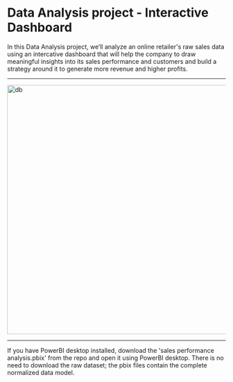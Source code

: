 # Data Analysis project - Interactive Dashboard

In this Data Analysis project, we’ll analyze an online retailer's raw sales data using an intercative dashboard that will help the company to draw meaningful insights into its sales performance and customers and build a strategy around it to generate more revenue and higher profits.

---
<img width="575" alt="db" src="https://github.com/Salma-Gaam/Power-BI-project/assets/107813298/7f84417e-b919-4172-9d7d-72aa2063c920">

---

 If you have PowerBI desktop installed, download the 'sales performance analysis.pbix' from the repo and open it using PowerBI desktop. There is no need to download the raw dataset; the pbix files contain the complete normalized data model.
 
